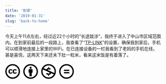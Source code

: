 ```yaml
---
title: '到家'
date: '2019-01-31'
slug: 'back-to-home'
---
```


今天上午11点左右，经过近22个小时的“长途跋涉”，我终于进入了中山市区域范围内。在到家前最后的一段路上，我查看了“[TP-LINK](https://www.tp-link.com.cn/)”的设置，确保我到家后，手机可以顺滑地连接上家里的WiFi。在已连接设备的一栏我看到了老妈的手机在线，甚是喜悦，这两天下来还未下肚一粒米，看来这米饭是有着落了。  

#### [![版权声明](/images/creativecommons-cc.svg)](https://creativecommons.org/licenses/by-nc-nd/4.0/)
